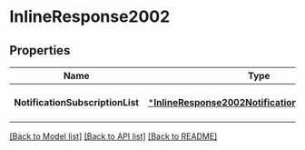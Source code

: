 # InlineResponse2002

## Properties
Name | Type | Description | Notes
------------ | ------------- | ------------- | -------------
**NotificationSubscriptionList** | [***InlineResponse2002NotificationSubscriptionList**](inline_response_200_2_notificationSubscriptionList.md) |  | [optional] [default to null]

[[Back to Model list]](../README.md#documentation-for-models) [[Back to API list]](../README.md#documentation-for-api-endpoints) [[Back to README]](../README.md)


